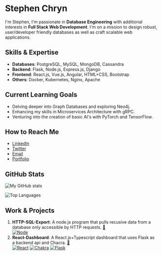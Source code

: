# Stephen Chryn

I'm Stephen, I'm passionate in **Database Engineering** with additional interests in **Full Stack Web Development**. I'm on a mission to design robust, user/developer friendly databases as well as craft scalable web applications.

## Skills & Expertise

- **Databases**: PostgreSQL, MySQL, MongoDB, Cassandra
- **Backend**: Flask, Node.js, Express.js, Django 
- **Frontend**: React.js, Vue.js, Angular, HTML+CSS, Bootstrap
- **Others**: Docker, Kubernetes, Nginx, Apache

## Current Learning Goals

- Delving deeper into Graph Databases and exploring Neo4j.
- Enhancing my skills in Microservices Architecture with gRPC.
- Venturing into the creation of basic AI's with PyTorch and TensorFlow.

## How to Reach Me

-  [LinkedIn](https://linkedin.com/in/your_linkedin_username)
-  [Twitter](https://twitter.com/your_twitter_handle)
-  [Email](mailto:youremail@example.com)
-  [Portfolio](http://your-portfolio-link.com)

## GitHub Stats

![My GitHub stats](https://github-readme-stats.vercel.app/api?username=SRCthird&count_private=true&show_icons=true&theme=radical)

![Top Languages](https://github-readme-stats.vercel.app/api/top-langs/?username=SRCthird&layout=compact&theme=radical)

## Work & Projects

1. **HTTP-SQL-Export**: A node.js program that pulls recusive data from a database only accessible by HTTP requests. [🔗](https://github.com/SRCthird/tvmc-database)  <br />
  [![Node][Node.js]][Node-url]
2. **React-Dashboard**: A React.js+Typescript dashboard that uses Flask as a backend api and Chacra.  [🔗](https://github.com/SRCthird/react-production-dashboard)  <br />
  [![React][React.js]][React-url] [![Chakra][Chakra-ui]][Chakra-url] [![Flask][Flask.com]][Flask-url]

[Flask.com]: https://img.shields.io/badge/Flask-000000?style=for-the-badge&logo=flask&logoColor=white
[Flask-url]: https://flask.palletsprojects.com/en/2.3.x/
[Chakra-ui]: https://img.shields.io/badge/Chakra%20UI-3DD6D0?style=for-the-badge&logo=chakraui&logoColor=white
[Chakra-url]: https://chakra-ui.com/
[Node.js]: https://img.shields.io/badge/node.js-8CC84B?style=for-the-badge&logo=nodedotjs&logoColor=white
[Node-url]: https://nodejs.org/en
[Next.js]: https://img.shields.io/badge/next.js-000000?style=for-the-badge&logo=nextdotjs&logoColor=white
[Next-url]: https://nextjs.org/
[React.js]: https://img.shields.io/badge/React-20232A?style=for-the-badge&logo=react&logoColor=61DAFB
[React-url]: https://reactjs.org/
[Vue.js]: https://img.shields.io/badge/Vue.js-35495E?style=for-the-badge&logo=vuedotjs&logoColor=4FC08D
[Vue-url]: https://vuejs.org/
[Angular.io]: https://img.shields.io/badge/Angular-DD0031?style=for-the-badge&logo=angular&logoColor=white
[Angular-url]: https://angular.io/
[Svelte.dev]: https://img.shields.io/badge/Svelte-4A4A55?style=for-the-badge&logo=svelte&logoColor=FF3E00
[Svelte-url]: https://svelte.dev/
[Laravel.com]: https://img.shields.io/badge/Laravel-FF2D20?style=for-the-badge&logo=laravel&logoColor=white
[Laravel-url]: https://laravel.com
[Bootstrap.com]: https://img.shields.io/badge/Bootstrap-563D7C?style=for-the-badge&logo=bootstrap&logoColor=white
[Bootstrap-url]: https://getbootstrap.com
[JQuery.com]: https://img.shields.io/badge/jQuery-0769AD?style=for-the-badge&logo=jquery&logoColor=white
[JQuery-url]: https://jquery.com 
